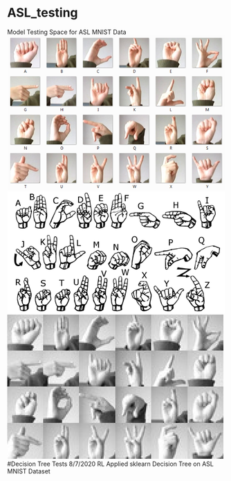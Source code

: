 # ASL_testing
Model Testing Space for ASL MNIST Data
![](amer_sign2.png) 
![](american_sign_language.png)
![](amer_sign3.png)
#Decision Tree Tests 8/7/2020 RL 
Applied sklearn Decision Tree on ASL MNIST Dataset 
